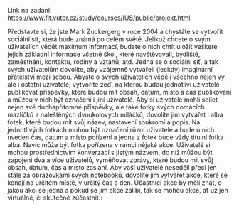 Link na zadání: https://www.fit.vutbr.cz/study/courses/IUS/public/projekt.html

Představte si, že jste Mark Zuckergerg v roce 2004 a chystáte se vytvořit sociální síť, která bude známá po celém světě. Jelikož chcete o svým uživatelích vědět maximum informací, budete o nich chtít uložit veškeré jejich základní informace včetně škol, které navštěvovali, bydliště, zaměstnání, kontaktu, rodiny a vztahů, atd. Jedná se o sociální síť, a tak svých uživatelům dovolíte, aby vzájemně vytvářeli (leckdy) imaginární přátelství mezi sebou. Abyste o svých uživatelích věděli všechno nejen vy, ale i ostatní uživatelé, vytvoříte zeď, na kterou budou jednotliví uživatelé publikovat příspěvky, které budou mít obsah, datum, místo a čas publikování a můžou v nich být označeni i jiní uživatelé. Aby si uživatelé mohli sdílet nejen své duchapřítomné příspěvky, ale také fotky svých domácích mazlíčků a naleštěných dvoukolových miláčků, dovolíte jim vytvářet i alba fotek, které budou mít svůj název, nastavení soukromí a popis. Na jednotlivých fotkách mohou být označení různí uživatelé a bude u nich uveden čas, datum a místo pořízení a jedna z fotek bude vždy titulní fotka alba. Navíc může být fotka pořízena v rámci nějaké akce. Uživatelé si mohou prostřednictvím konverzací s jistým názvem, do níž můžou být zapojeni dva a více uživatelů, vyměňovat zprávy, které budou mít svůj obsah, datum, čas a místo zaslání. Aby vaší uživatelé neseděli přeci jen stále za obrazovkami svých notebooků, dovolíte jim vytvářet akce, které se konají na určitém místě, v určitý čas a den. Účastníci akce by měli znát, o jakou akci se jedná a pokud se jim akce zalíbí, tak se mohou akce, ať už jen virtuálně, či skutečně zúčastnit.:
